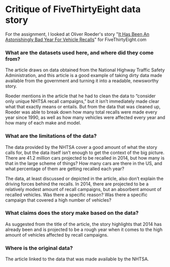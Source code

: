 # Critique of FiveThirtyEight data story 

For the assignment, I looked at Oliver Roeder's story "[It Has Been An Astonishingly Bad Year For Vehicle Recalls](http://fivethirtyeight.com/datalab/it-has-been-an-astonishingly-bad-year-for-vehicle-recalls/)" for FiveThirtyEight.com

### What are the datasets used here, and where did they come from?

The article draws on data obtained from the National Highway Traffic Safety Administration, and this article is a good example of taking dirty data made available from the government and turning it into a readable, newsworthy story.

Roeder mentions in the article that he had to clean the data to “consider only unique NHTSA recall campaigns,” but it isn’t immediately made clear what that exactly means or entails. But from the data that was cleaned up, Roeder was able to break down how many total recalls were made every year since 1990, as well as how many vehicles were affected every year and how many of each make and model.

### What are the limitations of the data?

The data provided by the NHTSA cover a good amount of what the story calls for, but the data itself isn’t enough to get the context of the big picture. There are 41.2 million cars projected to be recalled in 2014, but how many is that in the large scheme of things? How many cars are there in the US, and what percentage of them are getting recalled each year?

The data, at least discussed or depicted in the article, also don’t explain the driving forces behind the recalls. In 2014, there are projected to be a relatively modest amount of recall campaigns, but an absorbent amount of recalled vehicles. Was there a specific reason? Was there a specific campaign that covered a high number of vehicles?


### What claims does the story make based on the data?

As suggested from the title of the article, the story highlights that 2014 has already been and is projected to be a rough year when it comes to the high amount of vehicles affected by recall campaigns. 


### Where is the original data?

The article linked to the data that was made available by the NHTSA.

